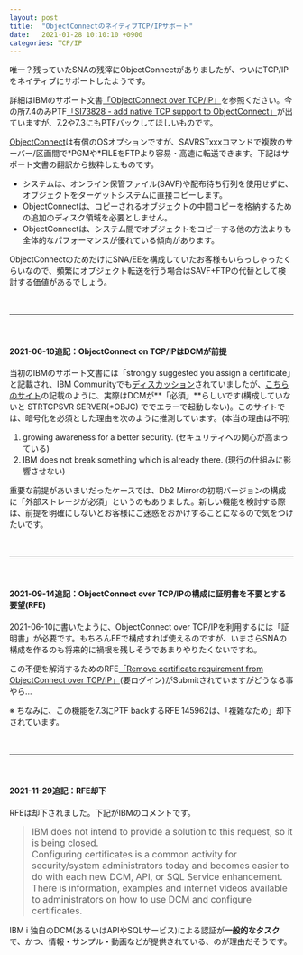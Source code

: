 ```yaml
---
layout: post
title:  "ObjectConnectのネイティブTCP/IPサポート"
date:   2021-01-28 10:10:10 +0900
categories: TCP/IP
---
```

唯一？残っていたSNAの残滓にObjectConnectがありましたが、ついにTCP/IPをネイティブにサポートしたようです。

詳細はIBMのサポート文書[「ObjectConnect over TCP/IP」](https://www.ibm.com/support/pages/objectconnect-over-tcpip)を参照ください。今の所7.4のみPTF[「SI73828 - add native TCP support to ObjectConnect」](https://www.ibm.com/support/pages/ptf/SI73828)が出ていますが、7.2や7.3にもPTFバックしてほしいものです。

[ObjectConnect](https://www.ibm.com/docs/en/i/7.4?topic=system-objectconnect-function)は有償のOSオプションですが、SAVRSTxxxコマンドで複数のサーバー/区画間で\*PGMや\*FILEをFTPより容易・高速に転送できます。下記はサポート文書の翻訳から抜粋したものです。

* システムは、オンライン保管ファイル(SAVF)や配布待ち行列を使用せずに、オブジェクトをターゲットシステムに直接コピーします。
* ObjectConnectは、コピーされるオブジェクトの中間コピーを格納するための追加のディスク領域を必要としません。
* ObjectConnectは、システム間でオブジェクトをコピーする他の方法よりも全体的なパフォーマンスが優れている傾向があります。

ObjectConnectのためだけにSNA/EEを構成していたお客様もいらっしゃったくらいなので、頻繁にオブジェクト転送を行う場合はSAVF+FTPの代替として検討する価値があるでしょう。

　

---

　

#### 2021-06-10追記：ObjectConnect on TCP/IPはDCMが前提

当初のIBMのサポート文書には「strongly suggested you assign a certificate」と記載され、IBM Communityでも[ディスカッション](https://community.ibm.com/community/user/power/discussion/objectconnect-over-tcpip)されていましたが、[こちらのサイト](https://blog.easi.net/en/services/ibm-power-systems/the-question-to-encrypt-or-not-to-encrypt-is-now-answered-by-ibm-i)の記載のように、実際はDCMが**「必須」**らしいです(構成していないと STRTCPSVR SERVER(*OBJC) ででエラーで起動しない)。このサイトでは、暗号化を必須とした理由を次のように推測しています。(本当の理由は不明)

1. growing awareness for a better security. (セキュリティへの関心が高まっている)
1. IBM does not break something which is already there. (現行の仕組みに影響させない)

重要な前提があいまいだったケースでは、Db2 Mirrorの初期バージョンの構成に「外部ストレージが必須」というのもありました。新しい機能を検討する際は、前提を明確にしないとお客様にご迷惑をおかけすることになるので気をつけたいです。

　

---

　

#### 2021-09-14追記：ObjectConnect over TCP/IPの構成に証明書を不要とする要望(RFE)

2021-06-10に書いたように、ObjectConnect over TCP/IPを利用するには「証明書」が必要です。もちろんEEで構成すれば使えるのですが、いまさらSNAの構成を作るのも将来的に禍根を残しそうであまりやりたくないですね。

この不便を解消するためのRFE[「Remove certificate requirement from ObjectConnect over TCP/IP」](https://ibm-power-systems.ideas.ibm.com/ideas/IBMI-I-2532)(要ログイン)がSubmitされていますがどうなる事やら...

※ ちなみに、この機能を7.3にPTF backするRFE 145962は、「複雑なため」却下されています。


　

---

　

#### 2021-11-29追記：RFE却下

RFEは却下されました。下記がIBMのコメントです。

<blockquote>
<font size=3>
IBM does not intend to provide a solution to this request, so it is being closed. 
<BR>
Configuring certificates is a common activity for security/system administrators today and becomes easier to do with each new DCM, API, or SQL Service enhancement. There is information, examples and internet videos available to administrators on how to use DCM and configure certificates.
</font>
</blockquote>

IBM i 独自のDCM(あるいはAPIやSQLサービス)による認証が**一般的なタスク**で、かつ、情報・サンプル・動画などが提供されている、のが理由だそうです。
